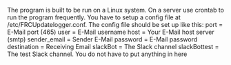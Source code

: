 The program is built to be run on a Linux system. On a server use crontab to run the program frequently. You have to setup a config file at /etc/FRCUpdatelogger.conf. The config file should be set up like this: 
port = E-Mail port (465)
user = E-Mail username
host = Your E-Mail host server (smtp)
sender_email = Sender E-Mail
password = E-Mail password
destination = Receiving Email
slackBot = The Slack channel
slackBottest = The test Slack channel. You do not have to put anything in here
